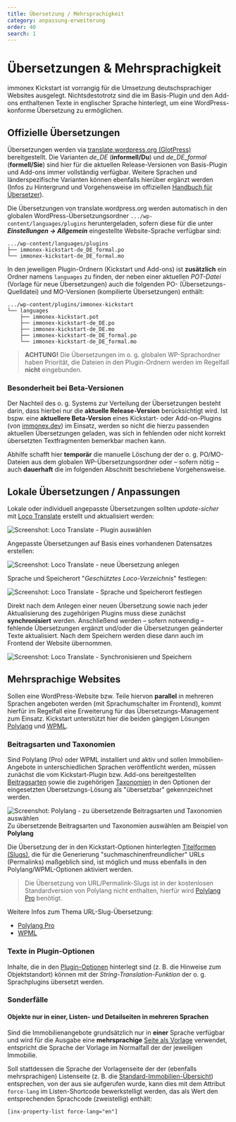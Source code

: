 ```yaml
---
title: Übersetzung / Mehrsprachigkeit
category: anpassung-erweiterung
order: 40
search: 1
---
```


# Übersetzungen & Mehrsprachigkeit

immonex Kickstart ist vorrangig für die Umsetzung deutschsprachiger Websites ausgelegt. Nichtsdestotrotz sind die im Basis-Plugin und den Add-ons enthaltenen Texte in englischer Sprache hinterlegt, um eine WordPress-konforme Übersetzung zu ermöglichen.

## Offizielle Übersetzungen

Übersetzungen werden via [translate.wordpress.org (GlotPress)](https://translate.wordpress.org/projects/wp-plugins/immonex-kickstart/) bereitgestellt. Die Varianten *de_DE* (**informell/Du**) und *de_DE_formal* (**formell/Sie**) sind hier für die aktuellen Release-Versionen von Basis-Plugin und Add-ons immer vollständig verfügbar. Weitere Sprachen und länderspezifische Varianten können ebenfalls hierüber ergänzt werden (Infos zu Hintergrund und Vorgehensweise im offiziellen [Handbuch für Übersetzer](https://make.wordpress.org/polyglots/handbook/)).

Die Übersetzungen von translate.wordpress.org werden automatisch in den globalen WordPress-Übersetzungsordner `.../wp-content/languages/plugins` heruntergeladen, sofern diese für die unter ***Einstellungen → Allgemein*** eingestellte Website-Sprache verfügbar sind:

```
.../wp-content/languages/plugins
├── immonex-kickstart-de_DE_formal.po
└── immonex-kickstart-de_DE_formal.mo
```

In den jeweiligen Plugin-Ordnern (Kickstart und Add-ons) ist **zusätzlich** ein Ordner namens `languages` zu finden, der neben einer aktuellen <i>POT-Datei</i> (Vorlage für neue Übersetzungen) auch die folgenden PO- (Übersetzungs-Quelldatei) und MO-Versionen (kompilierte Übersetzungen) enthält:

```
.../wp-content/plugins/immonex-kickstart
└── languages
    ├── immonex-kickstart.pot
    ├── immonex-kickstart-de_DE.po
    ├── immonex-kickstart-de_DE.mo
    ├── immonex-kickstart-de_DE_formal.po
    └── immonex-kickstart-de_DE_formal.mo
```

> **ACHTUNG!** Die Übersetzungen im o. g. globalen WP-Sprachordner haben Priorität, die Dateien in den Plugin-Ordnern werden im Regelfall **nicht** eingebunden.

### Besonderheit bei Beta-Versionen

Der Nachteil des o. g. Systems zur Verteilung der Übersetzungen besteht darin, dass hierbei nur die **aktuelle Release-Version** berücksichtigt wird. Ist bspw. eine **aktuellere Beta-Version** eines Kickstart- oder Add-on-Plugins (von [immonex.dev](https://immonex.dev/)) im Einsatz, werden so nicht die hierzu passenden aktuellen Übersetzungen geladen, was sich in fehlenden oder nicht korrekt übersetzten Textfragmenten bemerkbar machen kann.

Abhilfe schafft hier **temporär** die manuelle Löschung der der o. g. PO/MO-Dateien aus dem globalen WP-Übersetzungsordner oder – sofern nötig – auch **dauerhaft** die im folgenden Abschnitt beschriebene Vorgehensweise.

## Lokale Übersetzungen / Anpassungen

Lokale oder individuell angepasste Übersetzungen sollten *update-sicher* mit [Loco Translate](https://de.wordpress.org/plugins/loco-translate/) erstellt und aktualisiert werden:

![Screenshot: Loco Translate - Plugin auswählen](../assets/scst-loco-1.png)

Angepasste Übersetzungen auf Basis eines vorhandenen Datensatzes erstellen:

![Screenshot: Loco Translate - neue Übersetzung anlegen](../assets/scst-loco-2.png)

Sprache und Speicherort "*Geschütztes Loco-Verzeichnis*" festlegen:

![Screenshot: Loco Translate - Sprache und Speicherort festlegen](../assets/scst-loco-3.png)

Direkt nach dem Anlegen einer neuen Übersetzung sowie nach jeder Aktualisierung des zugehörigen Plugins muss diese zunächst **synchronisiert** werden. Anschließend werden – sofern notwendig – fehlende Übersetzungen ergänzt und/oder die Übersetzungen geänderter Texte aktualisiert. Nach dem Speichern werden diese dann auch im Frontend der Website übernommen.

![Screenshot: Loco Translate - Synchronisieren und Speichern](../assets/scst-loco-4.png)

## Mehrsprachige Websites

Sollen eine WordPress-Website bzw. Teile hiervon **parallel** in mehreren Sprachen angeboten werden (mit Sprachumschalter im Frontend), kommt hierfür im Regelfall eine Erweiterung für das Übersetzungs-Management zum Einsatz. Kickstart unterstützt hier die beiden gängigen Lösungen [Polylang](https://de.wordpress.org/plugins/polylang/) und [WPML](https://wpml.org/).

### Beitragsarten und Taxonomien

Sind Polylang (Pro) oder WPML installiert und aktiv und sollen Immobilien-Angebote in unterschiedlichen Sprachen veröffentlicht werden, müssen zunächst die vom Kickstart-Plugin bzw. Add-ons bereitgestellten [Beitragsarten](../beitragsarten-taxonomien.html) sowie die zugehörigen [Taxonomien](../beitragsarten-taxonomien.html) in den Optionen der eingesetzten Übersetzungs-Lösung als "übersetzbar" gekennzeichnet werden.

![Screenshot: Polylang - zu übersetzende Beitragsarten und Taxonomien auswählen](../assets/scst-polylang-cpt-tax.png)
Zu übersetzende Beitragsarten und Taxonomien auswählen am Beispiel von **Polylang**

Die Übersetzung der in den Kickstart-Optionen hinterlegten [Titelformen (Slugs)](../schnellstart/einrichtung.html#Titelformen-Slugs), die für die Generierung "suchmaschinenfreundlicher" URLs (Permalinks) maßgeblich sind, ist möglich und muss ebenfalls in den Polylang/WPML-Optionen aktiviert werden.

> Die Übersetzung von URL/Permalink-Slugs ist in der kostenlosen Standardversion von Polylang nicht enthalten, hierfür wird [Polylang Pro](https://polylang.pro/) benötigt.

Weitere Infos zum Thema URL-Slug-Übersetzung:

- [Polylang Pro](https://polylang.pro/doc/translating-urls-slugs/)
- [WPML](https://wpml.org/de/documentation-3/ratgeber-zum-loslegen/ubersetzung-von-seiten-slugs/)

### Texte in Plugin-Optionen

Inhalte, die in den [Plugin-Optionen](../schnellstart/einrichtung.html) hinterlegt sind (z. B. die Hinweise zum Objektstandort) können mit der <i>String-Translation-Funktion</i> der o. g. Sprachplugins übersetzt werden.

### Sonderfälle

#### Objekte nur in einer, Listen- und Detailseiten in mehreren Sprachen

Sind die Immobilienangebote grundsätzlich nur in **einer** Sprache verfügbar und wird für die Ausgabe eine **mehrsprachige** [Seite als Vorlage](../schnellstart/einrichtung.html#Immobilien-Detailseite) verwendet, entspricht die Sprache der Vorlage im Normalfall der der jeweiligen Immobilie.

Soll stattdessen die Sprache der Vorlagenseite der der (ebenfalls mehrsprachigen) Listenseite (z. B. die [Standard-Immobilien-Übersicht](../schnellstart/einrichtung.html#Immobilien-Ubersicht)) entsprechen, von der aus sie aufgerufen wurde, kann dies mit dem Attribut `force-lang` im Listen-Shortcode bewerkstelligt werden, das als Wert den entsprechenden Sprachcode (zweistellig) enthält:

`[inx-property-list force-lang="en"]`